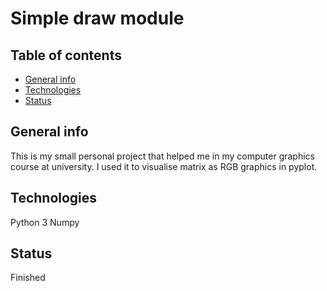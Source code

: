 # Simple draw module

## Table of contents
* [General info](#general-info)
* [Technologies](#technologies)
* [Status](#status)

## General info
This is my small personal project that helped me in my computer graphics course at university. 
I used it to visualise matrix as RGB graphics in pyplot.

	
## Technologies
Python 3
Numpy
	
## Status
Finished
